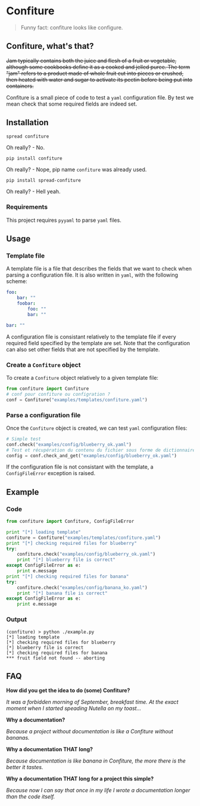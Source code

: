 # Confiture

> Funny fact: confiture looks like configure. 

## Confiture, what's that?

~~Jam typically contains both the juice and flesh of a fruit or vegetable, although some cookbooks define 
it as a cooked and jelled puree. The term "jam" refers to a product made of whole fruit cut into pieces 
or crushed, then heated with water and sugar to activate its pectin before being put into containers.~~

Confiture is a small piece of code to test a `yaml` configuration file. By test we mean check that
some required fields are indeed set.

## Installation

```
spread confiture
```

Oh really? - No.

```
pip install confiture
```

Oh really? - Nope, pip name `confiture` was already used.

```bash
pip install spread-confiture
```

Oh really? - Hell yeah.

### Requirements
This project requires `pyyaml` to parse `yaml` files.

## Usage

### Template file
A template file is a file that describes the fields that we want to check when parsing a 
configuration file. It is also written in `yaml`, with the following scheme:

```yaml
foo:
    bar: ""
    foobar:
        foo: ""
        bar: ""

bar: ""
```

A configuration file is consistant relatively to the template file if every required field specified
by the template are set. Note that the configuration can also set other fields that are not specified
by the template.


### Create a `Confiture` object

To create a `Confiture` object relatively to a given template file:

```python
from confiture import Confiture
# conf pour confiture ou configration ?
conf = Confiture("examples/templates/confiture.yaml")
```

### Parse a configuration file

Once the `Confiture` object is created, we can test `yaml` configuration files:

```python
# Simple test
conf.check("examples/config/blueberry_ok.yaml")
# Test et récupération du contenu du fichier sous forme de dictionnaire
config = conf.check_and_get("examples/config/blueberry_ok.yaml")
```

If the configuration file is not consistant with the template, a `ConfigFileError` exception is raised.

## Example

### Code
```python
from confiture import Confiture, ConfigFileError

print "[*] loading template"
confiture = Confiture("examples/templates/confiture.yaml")
print "[*] checking required files for blueberry"
try:
    confiture.check("examples/config/blueberry_ok.yaml")
    print "[*] blueberry file is correct"
except ConfigFileError as e:
    print e.message
print "[*] checking required files for banana"
try:
    confiture.check("examples/config/banana_ko.yaml")
    print "[*] banana file is correct"
except ConfigFileError as e:
    print e.message
```

### Output 
```
(confiture) > python ./example.py 
[*] loading template
[*] checking required files for blueberry
[*] blueberry file is correct
[*] checking required files for banana
*** fruit field not found -- aborting
```

## FAQ

**How did you get the idea to do (some) Confiture?**

*It was a forbidden morning of September, breakfast time. At the exact moment when I started speading Nutella on my toast...*

**Why a documentation?**

*Because a project without documentation is like a Confiture without bananas.*

**Why a documentation THAT long?**

*Because documentation is like banana in Confiture, the more there is the better it tastes.*

**Why a documentation THAT long for a project this simple?**

*Because now I can say that once in my life I wrote a documentation longer than the code itself.*

